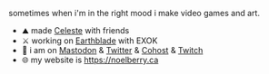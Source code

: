 sometimes when i'm in the right mood i make video games and art.

 - ⛰️ made [Celeste](https://www.celestegame.com/) with friends 
 - ⚔️ working on [Earthblade](https://exok.com/) with EXOK
 - 💬 i am on <a rel="me" href="https://mastodon.social/@noelfb">Mastodon</a> & [Twitter](https://twitter.com/NoelFB) & [Cohost](https://cohost.org/noel) & [Twitch](https://www.twitch.tv/noelfb)
 - 🌐 my website is https://noelberry.ca
